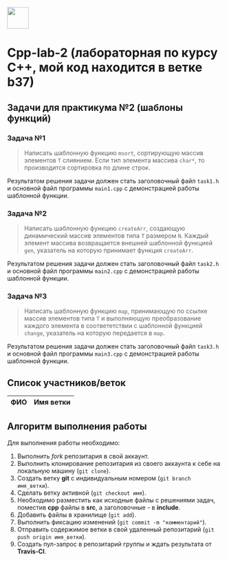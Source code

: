 

<img src="img/green.png" width="50" height="50">

# Cpp-lab-2 (лабораторная по курсу C++, мой код находится в ветке b37)

## Задачи для практикума №2 (шаблоны функций)

### Задача №1


> Написать шаблонную функцию `msort`, сортирующую массив элементов `T` слиянием. Если тип элемента массива `char*`, то производится сортировка по длине строк.

Результатом решения задачи должен стать заголовочный файл `task1.h` и основной файл программы `main1.cpp` с демонстрацией работы шаблонной функции.

### Задача №2


> Написать шаблонную функцию `createArr`, создающую динамический массив элементов типа `T` размером `N`. Каждый элемент массива возвращается внешней шаблонной функцией `gen`, указатель на которую принимает функция `createArr`.
> 

Результатом решения задачи должен стать заголовочный файл `task2.h` и основной файл программы `main2.cpp` с демонстрацией работы шаблонной функции.

### Задача №3


> Написать шаблонную функцию `map`, принимающую по ссылке массив элементов типа `T` и выполняющую преобразование каждого элемента в соответетствии с шаблонной функцией `change`, указатель на которую передается в `map`.

Результатом решения задачи должен стать заголовочный файл `task3.h` и основной файл программы `main3.cpp` с демонстрацией работы шаблонной функции.
 
 
 
## Список участников/веток

|  ФИО              | Имя ветки |
|-------------------|-----------|

## Алгоритм выполнения работы

Для выполнения работы необходимо:

1. Выполнить *fork* репозитария в свой аккаунт.
1. Выполнить клонирование репозитария из своего аккаунта к себе на локальную машину (`git clone`).
1. Создать ветку **git** с индивидуальным номером (`git branch имя_ветки`).
1. Сделать ветку активной (`git checkout имя`).
1. Необходимо разместить как исходные файлы с решениями задач, поместив **cpp** файлы в **src**, а заголовочные - в **include**. 
1. Добавить файлы в хранилище (`git add`).
1. Выполнить фиксацию изменений (`git commit -m "комментарий"`).
1. Отправить содержимое ветки в свой удаленный репозитарий (`git push origin имя_ветки`).
1. Создать пул-запрос в репозитарий группы и ждать результата от **Travis-CI**.


